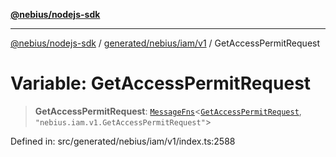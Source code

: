 [**@nebius/nodejs-sdk**](../../../../../README.md)

***

[@nebius/nodejs-sdk](../../../../../README.md) / [generated/nebius/iam/v1](../README.md) / GetAccessPermitRequest

# Variable: GetAccessPermitRequest

> **GetAccessPermitRequest**: [`MessageFns`](../../../../../runtime/protos/core/interfaces/MessageFns.md)\<[`GetAccessPermitRequest`](../interfaces/GetAccessPermitRequest.md), `"nebius.iam.v1.GetAccessPermitRequest"`\>

Defined in: src/generated/nebius/iam/v1/index.ts:2588
